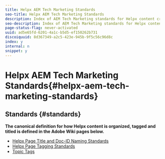 ```yaml
---
title: Helpx AEM Tech Marketing Standards
seo-title: Helpx AEM Tech Marketing Standards
description: Index of AEM Tech Marketing standards for Helpx content creation, organization and taxonomy.
seo-description: Index of AEM Tech Marketing standards for Helpx content creation, organization and taxonomy.
page-status-flag: never-activated
uuid: ad5e65fd-6201-4a1c-b5d5-ef150262b731
discoiquuid: 8d367349-a2c5-423e-945b-9f5c56c96d8c
index: y
internal: n
snippet: y
---
```


# Helpx AEM Tech Marketing Standards{#helpx-aem-tech-marketing-standards}

## Standards {#standards}

**The canonical definition for how Helpx content is organized, tagged and titled is defined in the Adobe Wiki pages below.**

* [Helpx Page Title and Doc-ID Naming Standards](https://wiki.corp.adobe.com/display/WEM/Helpx+Naming+Standards)
* [Helpx Page Tagging Standards](https://wiki.corp.adobe.com/display/WEM/AEM+Tech+Marketing+helpx+Article+Tagging+Guidelines)
* [Topic Tags](https://wiki.corp.adobe.com/display/DMSArchitecture/AEM+Topic+Tags)

<!--
<related-links />
-->

